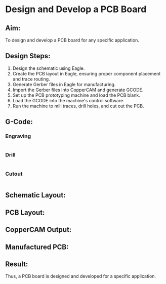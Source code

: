 # Design and Develop a PCB Board

## Aim:
To design and develop a PCB board for any specific application.

## Design Steps:
1. Design the schematic using Eagle.
2. Create the PCB layout in Eagle, ensuring proper component placement and trace routing.
3. Generate Gerber files in Eagle for manufacturing.
4. Import the Gerber files into CopperCAM and generate GCODE.
5. Set up the PCB prototyping machine and load the PCB blank.
6. Load the GCODE into the machine's control software.
7. Run the machine to mill traces, drill holes, and cut out the PCB.

## G-Code:
### Engraving
```

```
### Drill
```

```
### Cutout
```

```

## Schematic Layout:

## PCB Layout:

## CopperCAM Output:

## Manufactured PCB:

## Result:
Thus, a PCB board is designed and developed for a specific application.
